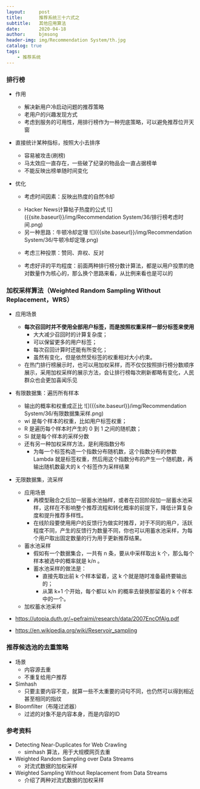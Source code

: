 ```yaml
---
layout:     post
title:      推荐系统三十六式之
subtitle:   其他应用算法
date:       2020-04-18
author:     bjmsong
header-img: img/Recommendation System/th.jpg
catalog: true
tags:
    - 推荐系统
---
```




### 排行榜

- 作用
  
    - 解决新用户冷启动问题的推荐策略
    - 老用户的兴趣发现方式
    - 考虑到服务的可用性，用排行榜作为一种兜底策略，可以避免推荐位开天窗
    
- 直接统计某种指标，按照大小去排序

    - 容易被攻击(刷榜)
    - 马太效应一直存在，一些破了纪录的物品会一直占据榜单
    - 不能反映出榜单随时间变化

- 优化

    - 考虑时间因素：反映出热度的自然冷却

        <ul> 
    <li markdown="1">
        Hacker News计算帖子热度的公式
        ![]({{site.baseurl}}/img/Recommendation System/36/排行榜考虑时间.png) 
        </li> 
        </ul> 
    
    <ul> 
        <li markdown="1">
    另一种思路：牛顿冷却定理
        ![]({{site.baseurl}}/img/Recommendation System/36/牛顿冷却定理.png) 
        </li> 
        </ul> 
    
    - 考虑三种投票：赞同、弃权、反对
    
    - 考虑好评的平均程度：前面两种排行榜分数计算法，都是以用户投票的绝对数量作为核心的，那么换个思路来看，从比例来看也是可以的



### 加权采样算法（Weighted Random Sampling Without Replacement，WRS）

- 应用场景

    - **每次召回时并不使用全部用户标签，而是按照权重采样一部分标签来使用**
        - 大大减少召回时的计算复杂度；
        - 可以保留更多的用户标签；
        - 每次召回计算时还能有所变化；
        - 虽然有变化，但是依然受标签的权重相对大小约束。
    - 在热门排行榜展示时，也可以用加权采样，而不仅仅按照排行榜分数顺序展示，采用加权采样的展示方法，会让排行榜每次刷新都略有变化，人民群众也会更加喜闻乐见

- 有限数据集：遍历所有样本
    
    <ul> 
    <li markdown="1">
    输出的概率和权重成正比
    ![]({{site.baseurl}}/img/Recommendation System/36/有限数据集采样.png) 
    </li> 
    </ul> 
    
    - wi 是每个样本的权重，比如用户标签权重；
    - R 是遍历每个样本时产生的 0 到 1 之间的随机数；
    - Si 就是每个样本的采样分数
    - 还有另一种加权采样方法，是利用指数分布
      - 为每一个标签构造一个指数分布随机数，这个指数分布的参数 Lambda 就是标签权重，然后用这个指数分布的产生一个随机数，再输出随机数最大的 k 个标签作为采样结果
    
- 无限数据集，流采样
    
    - 应用场景
      - 再模型融合之后加一层蓄水池抽样，或者在召回阶段加一层蓄水池采样，这样在不影响整个推荐流程和转化概率的前提下，降低计算复杂度和提升推荐多样性。
      - 在线阶段要使用用户的反馈行为做实时推荐，对于不同的用户，活跃程度不同，产生的反馈行为数量不同，你也可以用蓄水池采样，为每个用户取出固定数量的行为用于更新推荐结果。
    - 蓄水池采样
      - 假如有一个数据集合，一共有 n 条，要从中采样取出 k 个，那么每个样本被选中的概率就是 k/n 。
      - 蓄水池采样的做法是：
        - 直接先取出前 k 个样本留着，这 k 个就是随时准备最终要输出的；
        - 从第 k+1 个开始，每个都以 k/n 的概率去替换那留着的 k 个样本中的一个。
    - 加权蓄水池采样
    
- https://utopia.duth.gr/~pefraimi/research/data/2007EncOfAlg.pdf

- https://en.wikipedia.org/wiki/Reservoir_sampling



### 推荐候选池的去重策略

- 场景
  - 内容源去重
  - 不重复给用户推荐
- Simhash
  - 只要主要内容不变，就算一些不太重要的词句不同，也仍然可以得到相近甚至相同的指纹
- Bloomfilter（布隆过滤器）
  - 过滤的对象不是内容本身，而是内容的ID



### 参考资料

- Detecting Near-Duplicates for Web Crawling
    - simhash 算法，用于大规模网页去重
- Weighted Random Sampling over Data Streams
    - 对流式数据的加权采样
- Weighted Sampling Without Replacement from Data Streams
    - 介绍了两种对流式数据的加权采样